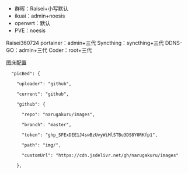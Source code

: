- 群晖：Raisei+小写默认
- ikuai：admin+noesis
- openwrt：默认
- PVE：noesis

Raisei360724
portainer：admin+三代
Syncthing：syncthing+三代
DDNS-GO：admin+三代
Coder：root+三代

图床配置
```
  "picBed": {

    "uploader": "github",

    "current": "github",

    "github": {

      "repo": "narugakuru/images",

      "branch": "master",

      "token": "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",

      "path": "img/",

      "customUrl": "https://cdn.jsdelivr.net/gh/narugakuru/images"

    },
```